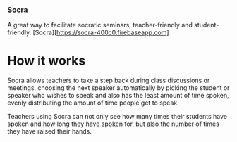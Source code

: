 ### Socra
A great way to facilitate socratic seminars, teacher-friendly and student-friendly. [Socra][https://socra-400c0.firebaseapp.com]

# How it works
Socra allows teachers to take a step back during class discussions or meetings, choosing the next speaker automatically by picking the student or speaker who wishes to speak and also has the least amount of time spoken, evenly distributing the amount of time people get to speak.

Teachers using Socra can not only see how many times their students have spoken and how long they have spoken for, but also the number of times they have raised their hands.
